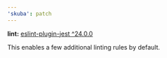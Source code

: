 ```yaml
---
'skuba': patch
---
```


**lint:** [eslint-plugin-jest ^24.0.0](https://github.com/jest-community/eslint-plugin-jest/releases/v24.0.0)

This enables a few additional linting rules by default.
